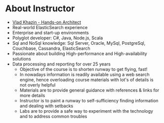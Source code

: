 # About Instructor #

* <a href="https://www.linkedin.com/in/vkhazin" target="_blank">Vlad Khazin - Hands-on Architect</a>
* Real-world ElasticSearch experience
* Enterprise and start-up environments
* Polyglot developer: C#, Java, Node.js, Scala
* Sql and NoSql knowledge: Sql Server, Oracle, MySql, PostgreSql, Couchbase, Cassandra, ElasticSearch
* Passionate about building High-performance and High-availability solutions
* Data processing and reporting for over 25 years
  * Objective of the course is to shorten runway to get flying, fast!
  * In nowadays information is readily available using a web search engine, hence overloading course materials with lot's of details is not overly helpful
  * Materials are to provide general guidance with references & links for more details
  * Instructor is to paint a runway to self-sufficiency finding information and dealing with setbacks
  * Labs are to provide a safe way to experiment with the technology and to address common troubles